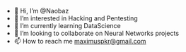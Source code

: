 - 👋 Hi, I’m @Naobaz
- 👀 I’m interested in Hacking and Pentesting
- 🌱 I’m currently learning DataScience
- 💞️ I’m looking to collaborate on Neural Networks projects
- 📫 How to reach me maximuspkr@gmail.com

<!---
Naobaz/Naobaz is a ✨ special ✨ repository because its `README.md` (this file) appears on your GitHub profile.
You can click the Preview link to take a look at your changes.
--->
